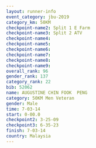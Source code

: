 ```yaml
---
layout: runner-info 
event_category: jbu-2019 
category_km: 50KM 
checkpoint-name2: Split 1 E Farm 
checkpoint-name3: Split 2 ATV 
checkpoint-name4: 
checkpoint-name5: 
checkpoint-name6: 
checkpoint-name7: 
checkpoint-name8: 
checkpoint-name9: 
overall_rank: 96
gender_rank: 137
category_rank: 22
bib: 52062
name: AUGUSTINE CHIN FOOK  PENG
category: 50KM Men Veteran
gender: Male
time: 7-03-14
start: 0-00.0
checkpoint2: 3-25-09
checkpoint3: 6-35-23
finish: 7-03-14
country: Malaysia
---
```

